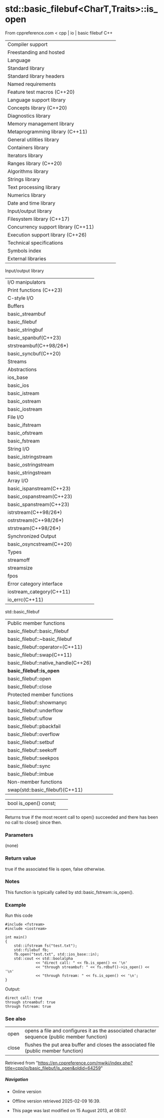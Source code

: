 # std::basic_filebuf<CharT,Traits>::is_open

From cppreference.com
< cpp‎ | io‎ | basic filebuf
C++

|  |  |  |  |  |
| --- | --- | --- | --- | --- |
| Compiler support | | | | |
| Freestanding and hosted | | | | |
| Language | | | | |
| Standard library | | | | |
| Standard library headers | | | | |
| Named requirements | | | | |
| Feature test macros (C++20) | | | | |
| Language support library | | | | |
| Concepts library (C++20) | | | | |
| Diagnostics library | | | | |
| Memory management library | | | | |
| Metaprogramming library (C++11) | | | | |
| General utilities library | | | | |
| Containers library | | | | |
| Iterators library | | | | |
| Ranges library (C++20) | | | | |
| Algorithms library | | | | |
| Strings library | | | | |
| Text processing library | | | | |
| Numerics library | | | | |
| Date and time library | | | | |
| Input/output library | | | | |
| Filesystem library (C++17) | | | | |
| Concurrency support library (C++11) | | | | |
| Execution support library (C++26) | | | | |
| Technical specifications | | | | |
| Symbols index | | | | |
| External libraries | | | | |

Input/output library

|  |  |  |  |  |
| --- | --- | --- | --- | --- |
| I/O manipulators | | | | |
| Print functions (C++23) | | | | |
| C-style I/O | | | | |
| Buffers | | | | |
| basic_streambuf | | | | |
| basic_filebuf | | | | |
| basic_stringbuf | | | | |
| basic_spanbuf(C++23) | | | | |
| strstreambuf(C++98/26\*) | | | | |
| basic_syncbuf(C++20) | | | | |
| Streams | | | | |
| Abstractions | | | | |
| ios_base | | | | |
| basic_ios | | | | |
| basic_istream | | | | |
| basic_ostream | | | | |
| basic_iostream | | | | |
| File I/O | | | | |
| basic_ifstream | | | | |
| basic_ofstream | | | | |
| basic_fstream | | | | |
| String I/O | | | | |
| basic_istringstream | | | | |
| basic_ostringstream | | | | |
| basic_stringstream | | | | |
| Array I/O | | | | |
| basic_ispanstream(C++23) | | | | |
| basic_ospanstream(C++23) | | | | |
| basic_spanstream(C++23) | | | | |
| istrstream(C++98/26\*) | | | | |
| ostrstream(C++98/26\*) | | | | |
| strstream(C++98/26\*) | | | | |
| Synchronized Output | | | | |
| basic_osyncstream(C++20) | | | | |
| Types | | | | |
| streamoff | | | | |
| streamsize | | | | |
| fpos | | | | |
| Error category interface | | | | |
| iostream_category(C++11) | | | | |
| io_errc(C++11) | | | | |

std::basic_filebuf

|  |  |  |  |  |
| --- | --- | --- | --- | --- |
| Public member functions | | | | |
| basic_filebuf::basic_filebuf | | | | |
| basic_filebuf::~basic_filebuf | | | | |
| basic_filebuf::operator=(C++11) | | | | |
| basic_filebuf::swap(C++11) | | | | |
| basic_filebuf::native_handle(C++26) | | | | |
| ****basic_filebuf::is_open**** | | | | |
| basic_filebuf::open | | | | |
| basic_filebuf::close | | | | |
| Protected member functions | | | | |
| basic_filebuf::showmanyc | | | | |
| basic_filebuf::underflow | | | | |
| basic_filebuf::uflow | | | | |
| basic_filebuf::pbackfail | | | | |
| basic_filebuf::overflow | | | | |
| basic_filebuf::setbuf | | | | |
| basic_filebuf::seekoff | | | | |
| basic_filebuf::seekpos | | | | |
| basic_filebuf::sync | | | | |
| basic_filebuf::imbue | | | | |
| Non-member functions | | | | |
| swap(std::basic_filebuf)(C++11) | | | | |

|  |  |  |
| --- | --- | --- |
| bool is_open() const; |  |  |
|  |  |  |

Returns true if the most recent call to open() succeeded and there has been no call to close() since then.

### Parameters

(none)

### Return value

true if the associated file is open, false otherwise.

### Notes

This function is typically called by std::basic_fstream::is_open().

### Example

Run this code

```
#include <fstream>
#include <iostream>
 
int main()
{
    std::ifstream fs("test.txt");
    std::filebuf fb;
    fb.open("test.txt", std::ios_base::in);
    std::cout << std::boolalpha
              << "direct call: " << fb.is_open() << '\n'
              << "through streambuf: " << fs.rdbuf()->is_open() << '\n'
              << "through fstream: " << fs.is_open() << '\n';
}

```

Output:

```
direct call: true
through streambuf: true
through fstream: true

```

### See also

|  |  |
| --- | --- |
| open | opens a file and configures it as the associated character sequence   (public member function) |
| close | flushes the put area buffer and closes the associated file   (public member function) |

Retrieved from "<https://en.cppreference.com/mwiki/index.php?title=cpp/io/basic_filebuf/is_open&oldid=64259>"

##### Navigation

- Online version
- Offline version retrieved 2025-02-09 16:39.

- This page was last modified on 15 August 2013, at 08:07.